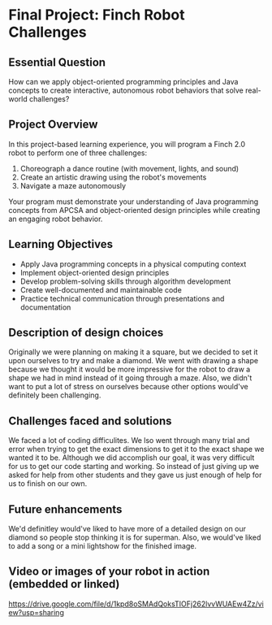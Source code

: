 # Final Project: Finch Robot Challenges

## Essential Question
How can we apply object-oriented programming principles and Java concepts to create interactive, autonomous robot behaviors that solve real-world challenges?

## Project Overview
In this project-based learning experience, you will program a Finch 2.0 robot to perform one of three challenges:
1. Choreograph a dance routine (with movement, lights, and sound)
2. Create an artistic drawing using the robot's movements
3. Navigate a maze autonomously

Your program must demonstrate your understanding of Java programming concepts from APCSA and object-oriented design principles while creating an engaging robot behavior.

## Learning Objectives
- Apply Java programming concepts in a physical computing context
- Implement object-oriented design principles
- Develop problem-solving skills through algorithm development
- Create well-documented and maintainable code
- Practice technical communication through presentations and documentation

## Description of design choices
Originally we were planning on making it a square, but we decided to set it upon ourselves to try and make a diamond. We went with drawing a shape because we thought it would be more impressive for the robot to draw a shape we had in mind instead of it going through a maze. Also, we didn't want to put a lot of stress on ourselves because other options would've definitely been challenging. 
## Challenges faced and solutions
We faced a lot of coding difficulites. We lso went through many trial and error when trying to get the exact dimensions to get it to the exact shape we wanted it to be. Although we did accomplish our goal, it was very difficult for us to get our code starting and working. So instead of just giving up we asked for help from other students and they gave us just enough of help for us to finish on our own. 
## Future enhancements
We'd definitley would've liked to have more of a detailed design on our diamond so people stop thinking it is for superman. Also, we would've liked to add a song or a mini lightshow for the finished image.
## Video or images of your robot in action (embedded or linked)
https://drive.google.com/file/d/1kpd8oSMAdQoksTIOFj262lvvWUAEw4Zz/view?usp=sharing
